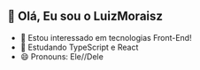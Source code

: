 
## 👋 Olá, Eu sou o LuizMoraisz

- 👀 Estou interessado em tecnologias Front-End!
- 🌱 Estudando TypeScript e React
- 😄 Pronouns: Ele//Dele


<!---
LuizMoraisz/LuizMoraisz is a ✨ special ✨ repository because its `README.md` (this file) appears on your GitHub profile.
You can click the Preview link to take a look at your changes.
--->
